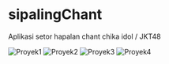 # sipalingChant

Aplikasi setor hapalan chant chika idol / JKT48

![Proyek1](https://github.com/yechika/sipalingChant/blob/main/img1.jpg)
![Proyek2](https://github.com/yechika/sipalingChant/blob/main/img2.jpg)
![Proyek3](https://github.com/yechika/sipalingChant/blob/main/img3.jpg)
![Proyek4](https://github.com/yechika/sipalingChant/blob/main/img4.jpg)
